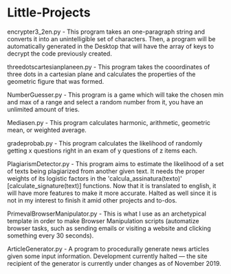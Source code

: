 # Little-Projects

encrypter3_2en.py - This program takes an one-paragraph string and converts it  into an unintelligible set of characters. Then, a program will be automatically generated in the Desktop that will have the array of keys to decrypt the code previously created.

threedotscartesianplaneen.py - This program takes the cooordinates of three dots in a cartesian plane and calculates the properties of the geometric figure that was formed.

NumberGuesser.py - This program is a game which will take the chosen min and max of a range and select a random number from it, you have an unlimited amount of tries.

Mediasen.py - This program calculates harmonic, arithmetic, geometric mean, or weighted average.

gradeprobab.py - This program calculates the likelihood of randomly getting x questions right in an exam of y questions of z items each.

PlagiarismDetector.py - This program aims to estimate the likelihood of a set of texts being plagiarized from another given text. It needs the proper weights of its logistic factors in the 'calcula_assinatura(texto)' [calculate_signature(text)] functions. Now that it is translated to english, it will have more features to make it more accurate. Halted as well since it is not in my interest to finish it amid other projects and to-dos.

PrimevalBrowserManipulator.py - This is what I use as an archetypical template in order to make Browser Manipulation scripts (automatize browser tasks, such as sending emails or visiting a website and clicking something every 30 seconds).

ArticleGenerator.py - A program to procedurally generate news articles given some input information. Development currently halted — the site recipient of the generator is currently under changes as of November 2019.
